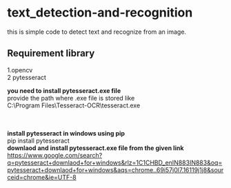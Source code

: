 # text_detection-and-recognition
this is simple code to detect text and recognize from an image. 
##  Requirement library
 1.opencv <br>
 2  pytesseract
 
<b>you need to install pytesseract.exe file</b> <br>
 provide the path where .exe file is stored like   
 C:\Program Files\Tesseract-OCR\tesseract.exe
 
 <br><br>
 <b>install pytesseract in windows using pip</b><br>
 pip install pytesseract
 <br>
 <b>downlaod and install pytesseract.exe file from the given link</b><br>
 https://www.google.com/search?q=pytesseract+downlaod+for+windows&rlz=1C1CHBD_enIN883IN883&oq=pytesseract+downlaod+for+windows&aqs=chrome..69i57j0l7.16119j1j8&sourceid=chrome&ie=UTF-8
